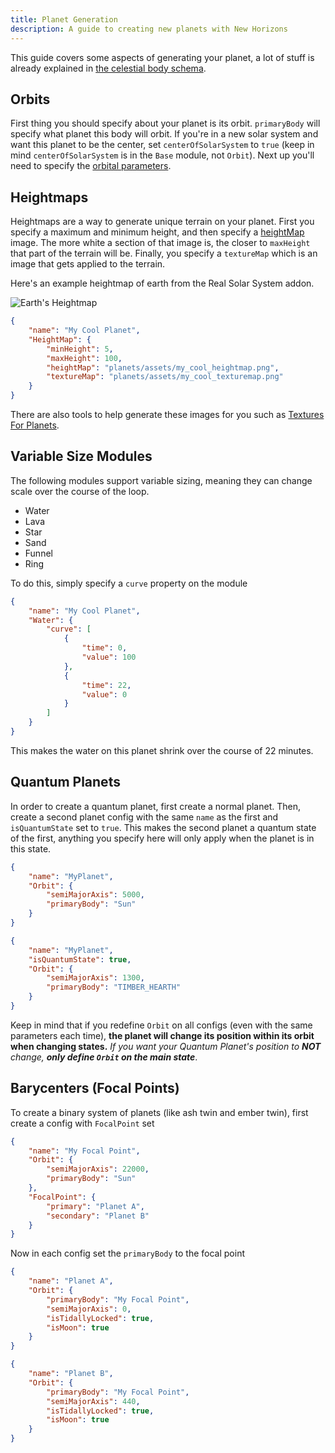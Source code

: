```yaml
---
title: Planet Generation
description: A guide to creating new planets with New Horizons
---
```


This guide covers some aspects of generating your planet, a lot of stuff is already explained in [the celestial body schema](/schemas/body-schema).

## Orbits

First thing you should specify about your planet is its orbit. `primaryBody` will specify what planet this body will orbit. If you're in a new solar system and want this planet to be the center, set `centerOfSolarSystem` to `true` (keep in mind `centerOfSolarSystem` is in the `Base` module, not `Orbit`). Next up you'll need to specify the [orbital parameters](https://en.wikipedia.org/wiki/Orbital_elements).

## Heightmaps

Heightmaps are a way to generate unique terrain on your planet. First you specify a maximum and minimum height, and then specify a [heightMap](/schemas/body-schema/defs/heightmapmodule#heightMap) image. The more white a section of that image is, the closer to `maxHeight` that part of the terrain will be. Finally, you specify a `textureMap` which is an image that gets applied to the terrain.

Here's an example heightmap of earth from the Real Solar System addon.

![Earth's Heightmap](@/assets/docs-images/planet_gen/earth_heightmap.webp)

```json title="cool_planet.json"
{
    "name": "My Cool Planet",
    "HeightMap": {
        "minHeight": 5,
        "maxHeight": 100,
        "heightMap": "planets/assets/my_cool_heightmap.png",
        "textureMap": "planets/assets/my_cool_texturemap.png"
    }
}
```

There are also tools to help generate these images for you such as [Textures For Planets](https://www.texturesforplanets.com/).

## Variable Size Modules

The following modules support variable sizing, meaning they can change scale over the course of the loop.

- Water
- Lava
- Star
- Sand
- Funnel
- Ring

To do this, simply specify a `curve` property on the module

```json title="cool_water_planet.json"
{
    "name": "My Cool Planet",
    "Water": {
        "curve": [
            {
                "time": 0,
                "value": 100
            },
            {
                "time": 22,
                "value": 0
            }
        ]
    }
}
```

This makes the water on this planet shrink over the course of 22 minutes.

## Quantum Planets

In order to create a quantum planet, first create a normal planet. Then, create a second planet config with the same `name` as the first and `isQuantumState` set to `true`.
This makes the second planet a quantum state of the first, anything you specify here will only apply when the planet is in this state.

```json title="cool_planet_sun_state.json"
{
    "name": "MyPlanet",
    "Orbit": {
        "semiMajorAxis": 5000,
        "primaryBody": "Sun"
    }
}
```

```json {3} title="cool_planet_th_state.json"
{
    "name": "MyPlanet",
    "isQuantumState": true,
    "Orbit": {
        "semiMajorAxis": 1300,
        "primaryBody": "TIMBER_HEARTH"
    }
}
```

Keep in mind that if you  redefine `Orbit` on all configs (even with the same parameters each time), **the planet will change its position within its orbit when changing states.**
*If you want your Quantum Planet's position to* ***NOT*** *change,* ***only define `Orbit` on the main state***.

## Barycenters (Focal Points)

To create a binary system of planets (like ash twin and ember twin), first create a config with `FocalPoint` set

```json {7-10} title="center.json"
{
    "name": "My Focal Point",
    "Orbit": {
        "semiMajorAxis": 22000,
        "primaryBody": "Sun"
    },
    "FocalPoint": {
        "primary": "Planet A",
        "secondary": "Planet B"
    }
}
```

Now in each config set the `primaryBody` to the focal point

```json title="a.json"
{
    "name": "Planet A",
    "Orbit": {
        "primaryBody": "My Focal Point",
        "semiMajorAxis": 0,
        "isTidallyLocked": true,
        "isMoon": true
    }
}
```

```json title="b.json"
{
    "name": "Planet B",
    "Orbit": {
        "primaryBody": "My Focal Point",
        "semiMajorAxis": 440,
        "isTidallyLocked": true,
        "isMoon": true
    }
}
```
